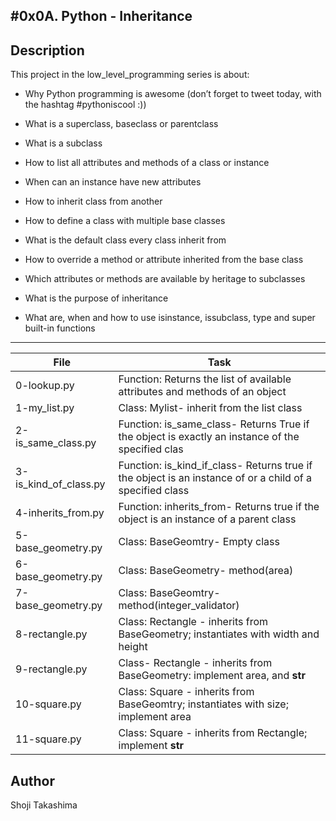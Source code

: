 #0x0A. Python - Inheritance
---
## Description

This project in the low_level_programming series is about:

* Why Python programming is awesome (don’t forget to tweet today, with the hashtag #pythoniscool :))

* What is a superclass, baseclass or parentclass

* What is a subclass

* How to list all attributes and methods of a class or instance

* When can an instance have new attributes

* How to inherit class from another

* How to define a class with multiple base classes

* What is the default class every class inherit from

* How to override a method or attribute inherited from the base class

* Which attributes or methods are available by heritage to subclasses

* What is the purpose of inheritance

* What are, when and how to use isinstance, issubclass, type and super built-in functions

---
File|Task
---|---
0-lookup.py | Function: Returns the list of available attributes and methods of an object
1-my_list.py | Class: Mylist- inherit from the list class
2-is_same_class.py | Function: is_same_class- Returns True if the object is exactly an instance of the specified clas
3-is_kind_of_class.py | Function: is_kind_if_class- Returns true if the object is an instance of or a child of a specified class
4-inherits_from.py | Function: inherits_from- Returns true if the object is an instance of a parent class
5-base_geometry.py | Class: BaseGeomtry- Empty class
6-base_geometry.py | Class: BaseGeometry- method(area)
7-base_geometry.py | Class: BaseGeomtry- method(integer_validator)
8-rectangle.py | Class: Rectangle - inherits from BaseGeometry; instantiates with width and height
9-rectangle.py | Class- Rectangle - inherits from BaseGeometry: implement area, and __str__
10-square.py | Class: Square - inherits from BaseGeomtry; instantiates with size; implement area
11-square.py | Class: Square - inherits from Rectangle; implement __str__

## Author
 Shoji Takashima
